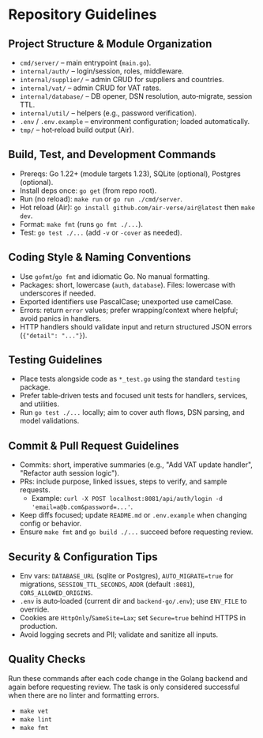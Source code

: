 # Repository Guidelines

## Project Structure & Module Organization
- `cmd/server/` – main entrypoint (`main.go`).
- `internal/auth/` – login/session, roles, middleware.
- `internal/supplier/` – admin CRUD for suppliers and countries.
- `internal/vat/` – admin CRUD for VAT rates.
- `internal/database/` – DB opener, DSN resolution, auto‑migrate, session TTL.
- `internal/util/` – helpers (e.g., password verification).
- `.env` / `.env.example` – environment configuration; loaded automatically.
- `tmp/` – hot‑reload build output (Air).

## Build, Test, and Development Commands
- Prereqs: Go 1.22+ (module targets 1.23), SQLite (optional), Postgres (optional).
- Install deps once: `go get` (from repo root).
- Run (no reload): `make run` or `go run ./cmd/server`.
- Hot reload (Air): `go install github.com/air-verse/air@latest` then `make dev`.
- Format: `make fmt` (runs `go fmt ./...`).
- Test: `go test ./...` (add `-v` or `-cover` as needed).

## Coding Style & Naming Conventions
- Use `gofmt`/`go fmt` and idiomatic Go. No manual formatting.
- Packages: short, lowercase (`auth`, `database`). Files: lowercase with underscores if needed.
- Exported identifiers use PascalCase; unexported use camelCase.
- Errors: return `error` values; prefer wrapping/context where helpful; avoid panics in handlers.
- HTTP handlers should validate input and return structured JSON errors (`{"detail": "..."}`).

## Testing Guidelines
- Place tests alongside code as `*_test.go` using the standard `testing` package.
- Prefer table‑driven tests and focused unit tests for handlers, services, and utilities.
- Run `go test ./...` locally; aim to cover auth flows, DSN parsing, and model validations.

## Commit & Pull Request Guidelines
- Commits: short, imperative summaries (e.g., "Add VAT update handler", "Refactor auth session logic").
- PRs: include purpose, linked issues, steps to verify, and sample requests.
  - Example: `curl -X POST localhost:8081/api/auth/login -d 'email=a@b.com&password=...'`.
- Keep diffs focused; update `README.md` or `.env.example` when changing config or behavior.
- Ensure `make fmt` and `go build ./...` succeed before requesting review.

## Security & Configuration Tips
- Env vars: `DATABASE_URL` (sqlite or Postgres), `AUTO_MIGRATE=true` for migrations, `SESSION_TTL_SECONDS`, `ADDR` (default `:8081`), `CORS_ALLOWED_ORIGINS`.
- `.env` is auto‑loaded (current dir and `backend-go/.env`); use `ENV_FILE` to override.
- Cookies are `HttpOnly`/`SameSite=Lax`; set `Secure=true` behind HTTPS in production.
- Avoid logging secrets and PII; validate and sanitize all inputs.

## Quality Checks
Run these commands after each code change in the Golang backend and again before requesting review. The task is only considered successful when there are no linter and formatting errors.
- `make vet`
- `make lint`
- `make fmt`